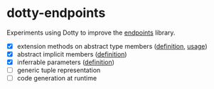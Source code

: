 # dotty-endpoints

Experiments using Dotty to improve the [endpoints](https://github.com/julienrf/endpoints) library.

- [x] extension methods on abstract type members ([definition](https://github.com/julienrf/dotty-endpoints/blob/2480a28c4958179dd89b3713afd5a5d537f3d345/src/main/scala/endpoints/algebra/Endpoints.scala#L33-L40), [usage](https://github.com/julienrf/dotty-endpoints/blob/2480a28c4958179dd89b3713afd5a5d537f3d345/src/main/scala/endpoints/example/Main.scala#L13))
- [x] abstract implicit members ([definition](https://github.com/julienrf/dotty-endpoints/blob/2480a28c4958179dd89b3713afd5a5d537f3d345/src/main/scala/endpoints/algebra/Endpoints.scala#L30-L32))
- [x] inferrable parameters ([definition](https://github.com/julienrf/dotty-endpoints/blob/b6634072c9b822ab1c76c288372386aa0209b69d/src/main/scala/endpoints/example/Main.scala#L18))
- [ ] generic tuple representation
- [ ] code generation at runtime
